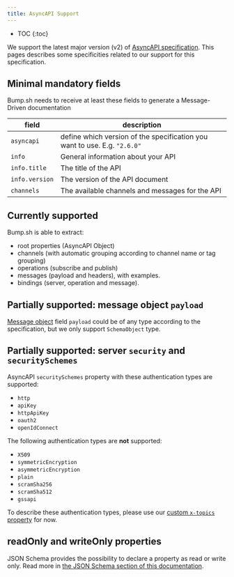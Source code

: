 ```yaml
---
title: AsyncAPI Support
---
```


- TOC
{:toc}

We support the latest major version (v2) of [AsyncAPI specification](https://www.asyncapi.com/docs/reference/specification/v2.6.0#messageObject). This pages describes some specificities related to our support for this specification.

## Minimal mandatory fields

Bump.sh needs to receive at least these fields to generate a Message-Driven documentation

| field          | description                                                               |
|----------------|---------------------------------------------------------------------------|
| `asyncapi`     | define which version of the specification you want to use. E.g. `"2.6.0"` |
| `info`         | General information about your API                                        |
| `info.title`   | The title of the API                                                      |
| `info.version` | The version of the API document                                           |
| `channels`     | The available channels and messages for the API                           |

## Currently supported

Bump.sh is able to extract:

- root properties (AsyncAPI Object)
- channels (with automatic grouping according to channel name or tag grouping)
- operations (subscribe and publish)
- messages (payload and headers), with examples.
- bindings (server, operation and message).

## Partially supported: message object `payload`

[Message object](https://www.asyncapi.com/docs/reference/specification/v2.6.0#messageObject) field `payload` could be of any type according to the specification, but we only support `SchemaObject` type.

## Partially supported: server `security` and `securitySchemes`

AsyncAPI `securitySchemes` property with these authentication types are supported:

- `http`
- `apiKey`
- `httpApiKey`
- `oauth2`
- `openIdConnect`

The following authentication types are **not** supported:
- `X509`
- `symmetricEncryption`
- `asymmetricEncryption`
- `plain`
- `scramSha256`
- `scramSha512`
- `gssapi`

To describe these authentication types, please use our [custom `x-topics` property](/help/enhance-documentation-content/topics/) for now.

## readOnly and writeOnly properties

JSON Schema provides the possibility to declare a property as read or write only. Read more in [the JSON Schema section of this documentation](/help/specification-support/json-schema#readonly-and-writeonly-properties).
